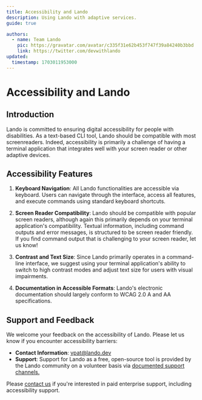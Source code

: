 ```yaml
---
title: Accessibility and Lando
description: Using Lando with adaptive services.
guide: true

authors:
  - name: Team Lando
    pic: https://gravatar.com/avatar/c335f31e62b453f747f39a84240b3bbd
    link: https://twitter.com/devwithlando
updated:
  timestamp: 1703011953000
---
```


# Accessibility and Lando

## Introduction

Lando is committed to ensuring digital accessibility for people with disabilities. As a text-based CLI tool, Lando should be compatible with most screenreaders. Indeed, accessibility is primarily a challenge of having a terminal application that integrates well with your screen reader or other adaptive devices.

## Accessibility Features

1. **Keyboard Navigation**: All Lando functionalities are accessible via keyboard. Users can navigate through the interface, access all features, and execute commands using standard keyboard shortcuts.

2. **Screen Reader Compatibility**: Lando should be compatible with popular screen readers, although again this primarily depends on your terminal application's compatibility. Textual information, including command outputs and error messages, is structured to be screen reader friendly. If you find command output that is challenging to your screen reader, let us know!

3. **Contrast and Text Size**: Since Lando primarily operates in a command-line interface, we suggest using your terminal application's ability to switch to high contrast modes and adjust text size for users with visual impairments.

4. **Documentation in Accessible Formats**: Lando's electronic documentation should largely conform to WCAG 2.0 A and AA specifications.

## Support and Feedback

We welcome your feedback on the accessibility of Lando. Please let us know if you encounter accessibility barriers:

- **Contact Information**: vpat@lando.dev
- **Support**: Support for Lando as a free, open-source tool is provided by the Lando community on a volunteer basis via [documented support channels.](https://lando.dev/support)

Please [contact us](https://lando.dev/contact) if you're interested in paid enterprise support, including accessibility support.

